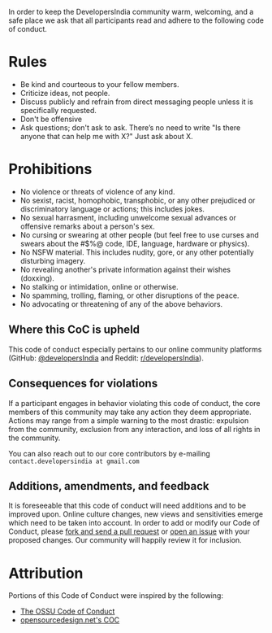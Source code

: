 In order to keep the DevelopersIndia community warm, welcoming, and a safe place we ask that all participants read and adhere to the following code of conduct.

# Rules

* Be kind and courteous to your fellow members.
* Criticize ideas, not people.
* Discuss publicly and refrain from direct messaging people unless it is specifically requested.
* Don't be offensive
* Ask questions; don't ask to ask. There’s no need to write "Is there anyone that can help me with X?" Just ask about X.

# Prohibitions

* No violence or threats of violence of any kind.
* No sexist, racist, homophobic, transphobic, or any other prejudiced or discriminatory language or actions; this includes jokes.
* No sexual harrasment, including unwelcome sexual advances or offensive remarks about a person's sex.
* No cursing or swearing at other people (but feel free to use curses and swears about the #$%@ code, IDE, language, hardware or physics).
* No NSFW material. This includes nudity, gore, or any other potentially disturbing imagery.
* No revealing another's private information against their wishes (doxxing).
* No stalking or intimidation, online or otherwise.
* No spamming, trolling, flaming, or other disruptions of the peace.
* No advocating or threatening of any of the above behaviors.

## Where this CoC is upheld

This code of conduct especially pertains to our online community platforms (GitHub: [@developersIndia](https://github.com/developersIndia) and Reddit: [r/developersIndia](https://www.reddit.com/r/developersIndia/)).

## Consequences for violations

If a participant engages in behavior violating this code of conduct, the core members of this community may take any action they deem appropriate. Actions may range from a simple warning to the most drastic: expulsion from the community, exclusion from any interaction, and loss of all rights in the community.

You can also reach out to our core contributors by e-mailing `contact.developersindia at gmail.com`

## Additions, amendments, and feedback

It is foreseeable that this code of conduct will need additions and to be improved upon. Online culture changes, new views and sensitivities emerge which need to be taken into account. In order to add or modify our Code of Conduct, please [fork and send a pull request](https://github.com/developersIndia/.github) or [open an issue](https://github.com/developersIndia/.github/issues) with your proposed changes. Our community will happily review it for inclusion.

# Attribution
Portions of this Code of Conduct were inspired by the following:
* [The OSSU Code of Conduct](https://github.com/ossu/code-of-conduct)
* [opensourcedesign.net's COC](https://github.com/opensourcedesign/opensourcedesign.github.io/blob/master/code-of-conduct.md)
